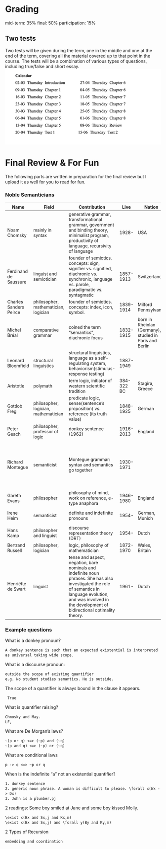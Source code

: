 # Grading
mid-term: 35%
final: 50%
participation: 15%
## Two tests
Two  tests  will   be  given   during  the  term,  one  in  the  middle  and  one  at  the  end of  the term, covering all the material covered up to that point in the course. The tests will be a combination of various types of questions, including true/false and short essay.
![](../asset/semantic_calendar.png)

# Final Review & For Fun
The following parts are written in preparation for the final review but I upload it as well for you to read for fun.
### Noble Semanticians

| Name | Field | Contribution | Live | Nation | Institution | Fun facts |
| --- | --- | --- | --- | --- | --- | --- |
| Noam Chomsky | mainly in syntax | generative grammar, transformational grammar, government and binding theory, minimalist program, productivity of language, recursivity of language | 1928- | USA | MIT | Most prominent linguist alive |
| Ferdinand de Saussure | linguist and semiotician | founder of semiotics. concepts: sign, signifier vs. signified, diachronic vs. synchronic, language vs. parole, paradigmatic vs. syntagmatic | 1857-1913 | Switzerland | University of Geneva, Switzerland |  |
| Charles Sanders Peirce | philosopher, mathematician, logician | founder of semiotics. concepts: index, icon, symbol. | 1839-1914 | Milford Pennsylvania | JHU |  |
| Michel Bréal  | comparative grammar | coined the term “semantics”, diachronic focus | 1832-1915 | born in Rheinlan (Germany), studied in Paris and Berlin | in Paris |  |
| Leonard Bloomfield | structural linguistics | structural linguistics, language as a self-regulating system, behaviorism(stimulus-response testing) | 1887-1949 |  | Yale University | reject introspection |
| Aristotle | polymath | term logic, initiator of western scientific tradition | 384-322 BC | Stagira, Greece |  | tutor of Alexander the Great |
| Gottlob Freg | philosopher, logician, mathematician | predicate logic, sense(sentence’s proposition) vs. reference (its truth value) | 1848-1925 | German | University of Jena | extreme right-wing views |
| Peter Geach | philosopher, professor of logic | donkey sentence (1962) | 1916-2013 | England | Oxford |  |
| Richard Montegue | semanticist | Montegue grammar: syntax and semantics go together | 1930-1971 |  |  | student of Alfred Tarski, gay man, killed in his apartment, four influential papers |
| Gareth Evans | philosopher | philosophy of mind, work on reference, e-type anaphora | 1946-1980 | England | Oxford |  |
| Irene Heim | semanticist | definite and indefinite pronouns | 1954- | German, Munich | MIT, phd 1982 | advisor: Barbara Partee |
| Hans Kamp | philosopher and linguist | discourse representation theory (DRT) | 1954- | Dutch |  |  |
| Bertrand Russell | philosopher, logician | logic, philosophy of mathematician | 1872-1970 | Wales, Britain | Cambridge |  |
| Henriëtte de Swart | linguist | tense and aspect, negation, bare nominals and indefinite noun phrases. She has also investigated the role of semantics in language evolution, and was involved in the development of bidirectional optimality theory. | 1961- | Dutch | director of Netherlands Graduate School of Linguistics and Utrecht Institute of Linguistics |  |

### Example questions

What is a donkey pronoun?
```
A donkey sentence is such that an expected existential is interpreted as universal taking wide scope.
```

What is a discourse pronoun: 
```
outside the scope of existing quantifier
e.g. No student studies semantics. He is outside.
```

The scope of a quantifier is always bound in the clause it appears.
```
 True
```

What is quantifier raising?
```
Chmosky and May.
LF, 
```

What are De Morgan’s laws?
```
~(p or q) <=> (~p) and (~q)
~(p and q) <=> (~p) or (~q)
```

What are conditional laws
```
p -> q <=> ~p or q
```

When is the indefinite “a” not an existential quantifier?
```
1. donkey sentence
2. generic noun phrase. A woman is difficult to please. \forall x(Wx -> Dx)
3. John is a plumber.pj
```

2 readings: Some boy smiled at Jane and some boy kissed Molly.
```
\exist x(Bx and Sx,j and Kx,m)
\exist x(Bx and Sx,j) and \forall y(By and Ky,m)
```

2 Types of Recursion
```
embedding and coordination
```

